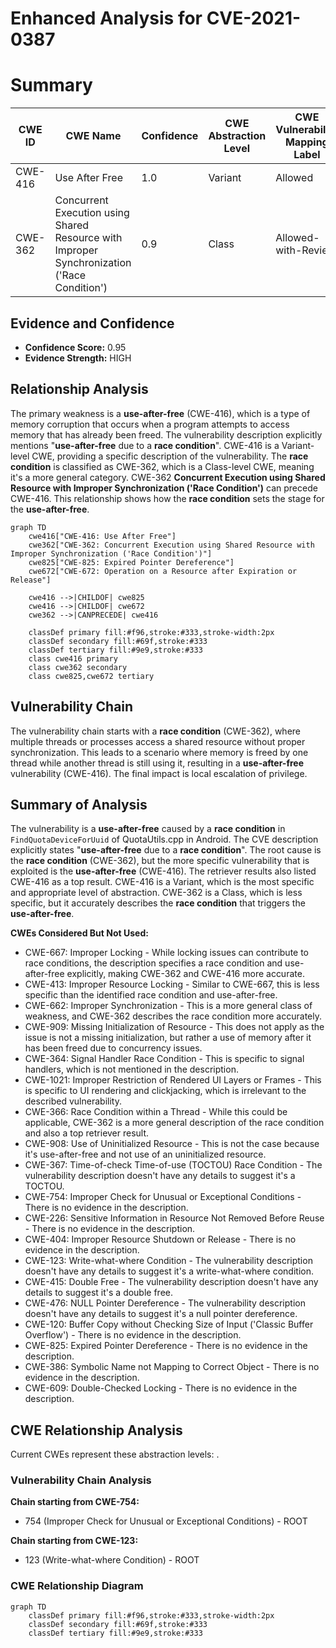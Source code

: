 # Enhanced Analysis for CVE-2021-0387

# Summary
| CWE ID | CWE Name | Confidence | CWE Abstraction Level | CWE Vulnerability Mapping Label | CWE-Vulnerability Mapping Notes |
|---|---|---|---|---|---|
| CWE-416 | Use After Free | 1.0 | Variant | Allowed | Primary CWE |
| CWE-362 | Concurrent Execution using Shared Resource with Improper Synchronization ('Race Condition') | 0.9 | Class | Allowed-with-Review | Secondary Candidate |

## Evidence and Confidence

*   **Confidence Score:** 0.95
*   **Evidence Strength:** HIGH

## Relationship Analysis
The primary weakness is a **use-after-free** (CWE-416), which is a type of memory corruption that occurs when a program attempts to access memory that has already been freed. The vulnerability description explicitly mentions "**use-after-free** due to a **race condition**". CWE-416 is a Variant-level CWE, providing a specific description of the vulnerability. The **race condition** is classified as CWE-362, which is a Class-level CWE, meaning it's a more general category. CWE-362 **Concurrent Execution using Shared Resource with Improper Synchronization ('Race Condition')** can precede CWE-416. This relationship shows how the **race condition** sets the stage for the **use-after-free**.

```mermaid
graph TD
    cwe416["CWE-416: Use After Free"]
    cwe362["CWE-362: Concurrent Execution using Shared Resource with Improper Synchronization ('Race Condition')"]
    cwe825["CWE-825: Expired Pointer Dereference"]
    cwe672["CWE-672: Operation on a Resource after Expiration or Release"]

    cwe416 -->|CHILDOF| cwe825
    cwe416 -->|CHILDOF| cwe672
    cwe362 -->|CANPRECEDE| cwe416

    classDef primary fill:#f96,stroke:#333,stroke-width:2px
    classDef secondary fill:#69f,stroke:#333
    classDef tertiary fill:#9e9,stroke:#333
    class cwe416 primary
    class cwe362 secondary
    class cwe825,cwe672 tertiary
```

## Vulnerability Chain
The vulnerability chain starts with a **race condition** (CWE-362), where multiple threads or processes access a shared resource without proper synchronization. This leads to a scenario where memory is freed by one thread while another thread is still using it, resulting in a **use-after-free** vulnerability (CWE-416). The final impact is local escalation of privilege.

## Summary of Analysis
The vulnerability is a **use-after-free** caused by a **race condition** in `FindQuotaDeviceForUuid` of QuotaUtils.cpp in Android. The CVE description explicitly states "**use-after-free** due to a **race condition**".
The root cause is the **race condition** (CWE-362), but the more specific vulnerability that is exploited is the **use-after-free** (CWE-416).
The retriever results also listed CWE-416 as a top result.
CWE-416 is a Variant, which is the most specific and appropriate level of abstraction.
CWE-362 is a Class, which is less specific, but it accurately describes the **race condition** that triggers the **use-after-free**.

**CWEs Considered But Not Used:**

*   CWE-667: Improper Locking - While locking issues can contribute to race conditions, the description specifies a race condition and use-after-free explicitly, making CWE-362 and CWE-416 more accurate.
*   CWE-413: Improper Resource Locking - Similar to CWE-667, this is less specific than the identified race condition and use-after-free.
*   CWE-662: Improper Synchronization - This is a more general class of weakness, and CWE-362 describes the race condition more accurately.
*   CWE-909: Missing Initialization of Resource - This does not apply as the issue is not a missing initialization, but rather a use of memory after it has been freed due to concurrency issues.
*   CWE-364: Signal Handler Race Condition - This is specific to signal handlers, which is not mentioned in the description.
*   CWE-1021: Improper Restriction of Rendered UI Layers or Frames - This is specific to UI rendering and clickjacking, which is irrelevant to the described vulnerability.
*   CWE-366: Race Condition within a Thread - While this could be applicable, CWE-362 is a more general description of the race condition and also a top retriever result.
*   CWE-908: Use of Uninitialized Resource - This is not the case because it's use-after-free and not use of an uninitialized resource.
*   CWE-367: Time-of-check Time-of-use (TOCTOU) Race Condition - The vulnerability description doesn't have any details to suggest it's a TOCTOU.
*   CWE-754: Improper Check for Unusual or Exceptional Conditions - There is no evidence in the description.
*   CWE-226: Sensitive Information in Resource Not Removed Before Reuse - There is no evidence in the description.
*   CWE-404: Improper Resource Shutdown or Release - There is no evidence in the description.
*   CWE-123: Write-what-where Condition - The vulnerability description doesn't have any details to suggest it's a write-what-where condition.
*   CWE-415: Double Free - The vulnerability description doesn't have any details to suggest it's a double free.
*   CWE-476: NULL Pointer Dereference - The vulnerability description doesn't have any details to suggest it's a null pointer dereference.
*   CWE-120: Buffer Copy without Checking Size of Input ('Classic Buffer Overflow') - There is no evidence in the description.
*   CWE-825: Expired Pointer Dereference - There is no evidence in the description.
*   CWE-386: Symbolic Name not Mapping to Correct Object - There is no evidence in the description.
*   CWE-609: Double-Checked Locking - There is no evidence in the description.


## CWE Relationship Analysis

Current CWEs represent these abstraction levels: .


### Vulnerability Chain Analysis

**Chain starting from CWE-754:**
- 754 (Improper Check for Unusual or Exceptional Conditions) - ROOT


**Chain starting from CWE-123:**
- 123 (Write-what-where Condition) - ROOT



### CWE Relationship Diagram

```mermaid
graph TD
    classDef primary fill:#f96,stroke:#333,stroke-width:2px
    classDef secondary fill:#69f,stroke:#333
    classDef tertiary fill:#9e9,stroke:#333
```